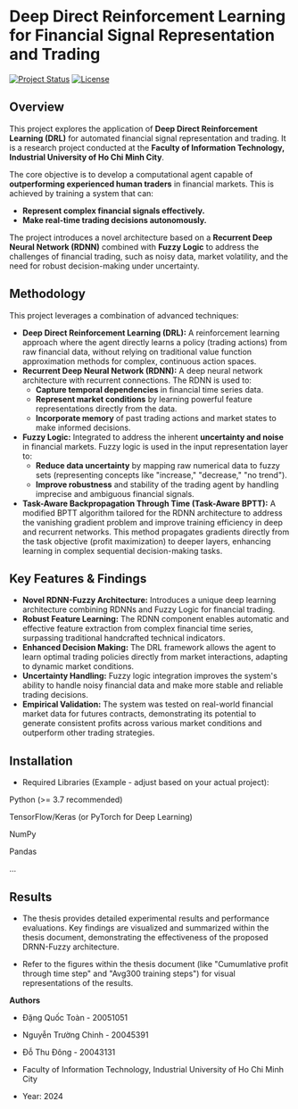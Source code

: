 # Deep Direct Reinforcement Learning for Financial Signal Representation and Trading

[![Project Status](https://img.shields.io/badge/Status-Thesis%20Project-blue.svg)](https://github.com/your-github-username/your-repo-name)  <!-- Replace with your repo link -->
[![License](https://img.shields.io/badge/License-MIT-blue.svg)](LICENSE) <!-- Optional: Add your license file and link, if applicable -->

## Overview

This project explores the application of **Deep Direct Reinforcement Learning (DRL)** for automated financial signal representation and trading. It is a research project conducted at the **Faculty of Information Technology, Industrial University of Ho Chi Minh City**.

The core objective is to develop a computational agent capable of **outperforming experienced human traders** in financial markets.  This is achieved by training a system that can:

* **Represent complex financial signals effectively.**
* **Make real-time trading decisions autonomously.**

The project introduces a novel architecture based on a **Recurrent Deep Neural Network (RDNN)** combined with **Fuzzy Logic** to address the challenges of financial trading, such as noisy data, market volatility, and the need for robust decision-making under uncertainty.

## Methodology

This project leverages a combination of advanced techniques:

* **Deep Direct Reinforcement Learning (DRL):**  A reinforcement learning approach where the agent directly learns a policy (trading actions) from raw financial data, without relying on traditional value function approximation methods for complex, continuous action spaces.
* **Recurrent Deep Neural Network (RDNN):**  A deep neural network architecture with recurrent connections. The RDNN is used to:
    * **Capture temporal dependencies** in financial time series data.
    * **Represent market conditions** by learning powerful feature representations directly from the data.
    * **Incorporate memory** of past trading actions and market states to make informed decisions.
* **Fuzzy Logic:** Integrated to address the inherent **uncertainty and noise** in financial markets. Fuzzy logic is used in the input representation layer to:
    * **Reduce data uncertainty** by mapping raw numerical data to fuzzy sets (representing concepts like "increase," "decrease," "no trend").
    * **Improve robustness** and stability of the trading agent by handling imprecise and ambiguous financial signals.
* **Task-Aware Backpropagation Through Time (Task-Aware BPTT):** A modified BPTT algorithm tailored for the RDNN architecture to address the vanishing gradient problem and improve training efficiency in deep and recurrent networks. This method propagates gradients directly from the task objective (profit maximization) to deeper layers, enhancing learning in complex sequential decision-making tasks.

## Key Features & Findings

* **Novel RDNN-Fuzzy Architecture:**  Introduces a unique deep learning architecture combining RDNNs and Fuzzy Logic for financial trading.
* **Robust Feature Learning:** The RDNN component enables automatic and effective feature extraction from complex financial time series, surpassing traditional handcrafted technical indicators.
* **Enhanced Decision Making:**  The DRL framework allows the agent to learn optimal trading policies directly from market interactions, adapting to dynamic market conditions.
* **Uncertainty Handling:** Fuzzy logic integration improves the system's ability to handle noisy financial data and make more stable and reliable trading decisions.
* **Empirical Validation:** The system was tested on real-world financial market data for futures contracts, demonstrating its potential to generate consistent profits across various market conditions and outperform other trading strategies.

## Installation 
* Required Libraries (Example - adjust based on your actual project):

Python (>= 3.7 recommended)

TensorFlow/Keras (or PyTorch for Deep Learning)

NumPy

Pandas

...

## Results
* The thesis provides detailed experimental results and performance evaluations. Key findings are visualized and summarized within the thesis document, demonstrating the effectiveness of the proposed DRNN-Fuzzy architecture.

* Refer to the figures within the thesis document (like "Cumumlative profit through time step" and "Avg300 training steps") for visual representations of the results.

**Authors**
* Đặng Quốc Toàn - 20051051

* Nguyễn Trường Chinh - 20045391

* Đỗ Thu Đông - 20043131

* Faculty of Information Technology, Industrial University of Ho Chi Minh City
* Year: 2024
